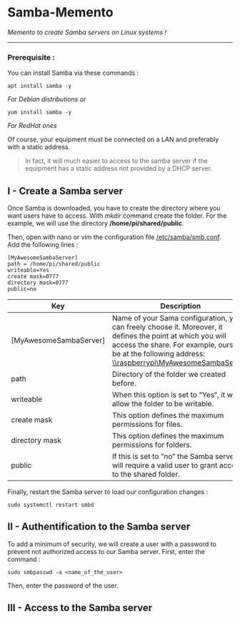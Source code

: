 # Samba-Memento
<i>Memento to create Samba servers on Linux systems ! </i>
__________

### Prerequisite : 

You can install Samba via these commands :

```
apt install samba -y
```
<i>For Debian distributions or</i>
```
yum install samba -y
```
<i>For RedHat ones</i>

Of course, your equipment must be connected on a LAN and preferably with a static address.

>In fact, it will much easier to access to the samba server if the equipment has a static address not provided by a DHCP server.

## I - Create a Samba server

Once Samba is downloaded, you have to create the directory where you want users have to access. With *mkdir* command create the folder. For the example, we will use the directory <b>/home/pi/shared/public</b>.

Then, open with nano or vim the configuration file <u>/etc/samba/smb.conf</u>.
Add the following lines : 

```
[MyAwesomeSambaServer]
path = /home/pi/shared/public
writeable=Yes
create mask=0777
directory mask=0777
public=no

```

Key | Description |
--- | --- |
[MyAwesomeSambaServer]| Name of your Sama configuration, you can freely choose it. Moreover, it defines the point at which you will access the share. For example, ours will be at the following address: <u>\\\raspberrypi\\MyAwesomeSambaServer</u>. |
path| Directory of the folder we created before. |
writeable| When this option is set to “Yes“, it will allow the folder to be writable. |
create mask| This option defines the maximum permissions for files. |
directory mask| This option defines the maximum permissions for folders. |
public| If this is set to “no” the Samba server will require a valid user to grant access to the shared folder. |

Finally, restart the Samba server to load our configuration changes :
```
sudo systemctl restart smbd
```

## II - Authentification to the Samba server

To add a minimum of security, we will create a user with a password to prevent not authorized access to our Samba server. First, enter the command :

```
sudo smbpasswd -a <name_of_the_user>
```

Then, enter the password of the user.

## III - Access to the Samba server